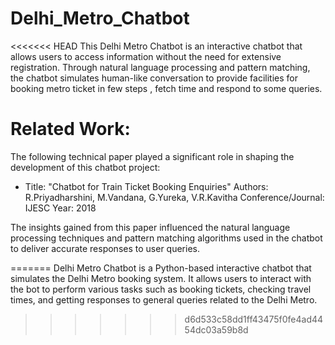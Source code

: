 # Delhi_Metro_Chatbot
<<<<<<< HEAD
This Delhi Metro Chatbot is an interactive chatbot that allows users to access information without the need for extensive registration. Through natural language processing and pattern matching, the chatbot simulates human-like conversation to provide facilities for booking metro ticket in few steps , fetch time and respond to some queries.  

# Related Work:
The following technical paper played a significant role in shaping the development of this chatbot project:
- Title: "Chatbot for Train Ticket Booking Enquiries"
  Authors: R.Priyadharshini, M.Vandana, G.Yureka, V.R.Kavitha
  Conference/Journal: IJESC
  Year: 2018

The insights gained from this paper influenced the natural language processing techniques and pattern matching algorithms used in the chatbot to deliver accurate responses to user queries.

=======
Delhi Metro Chatbot is a Python-based interactive chatbot that simulates the Delhi Metro booking system. It allows users to interact with the bot to perform various tasks such as booking tickets, checking travel times, and getting responses to general queries related to the Delhi Metro.
>>>>>>> d6d533c58dd1ff43475f0fe4ad4454dc03a59b8d
